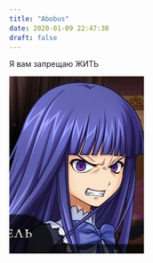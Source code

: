 ```yaml
---
title: "Abobus"
date: 2020-01-09 22:47:30
draft: false
---
```


Я вам запрещаю ЖИТЬ

![](/img/vk/zmvoZadUaFo.jpg)
